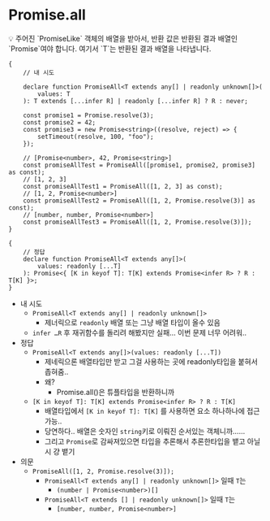 # Promise.all

<aside>
💡 주어진 `PromiseLike` 객체의 배열을 받아서, 반환 값은 반환된 결과 배열인 `Promise<T>`여야 합니다. 여기서 `T`는 반환된 결과 배열을 나타냅니다.

</aside>

```tsx
{
    // 내 시도

    declare function PromiseAll<T extends any[] | readonly unknown[]>(
        values: T
    ): T extends [...infer R] | readonly [...infer R] ? R : never;

    const promise1 = Promise.resolve(3);
    const promise2 = 42;
    const promise3 = new Promise<string>((resolve, reject) => {
        setTimeout(resolve, 100, "foo");
    });

    // [Promise<number>, 42, Promise<string>]
    const promiseAllTest = PromiseAll([promise1, promise2, promise3] as const);
    // [1, 2, 3]
    const promiseAllTest1 = PromiseAll([1, 2, 3] as const);
    // [1, 2, Promise<number>]
    const promiseAllTest2 = PromiseAll([1, 2, Promise.resolve(3)] as const);
    // [number, number, Promise<number>]
    const promiseAllTest3 = PromiseAll([1, 2, Promise.resolve(3)]);
}

{
    // 정답
    declare function PromiseAll<T extends any[]>(
        values: readonly [...T]
    ): Promise<{ [K in keyof T]: T[K] extends Promise<infer R> ? R : T[K] }>;
}
```

-   내 시도
    -   `PromiseAll<T extends any[] | readonly unknown[]>`
        -   제너릭으로 `readonly` 배열 또는 그냥 배열 타입이 올수 있음
    -   `infer …R` 후 재귀함수를 돌리려 해봤지만 실패… 이번 문제 너무 어려워..
-   정답
    -   `PromiseAll<T extends any[]>(values: readonly [...T])`
        -   제네릭으론 배열타입만 받고 그걸 사용하는 곳에 readonly타입을 붙혀서 좁혀줌..
        -   왜?
            -   Promise.all()은 튜플타입을 반환하니까
    -   `[K in keyof T]: T[K] extends Promise<infer R> ? R : T[K]`
        -   배열타입에서 `[K in keyof T]: T[K]` 를 사용하면 요소 하나하나에 접근 가능..
        -   당연하다.. 배열은 숫자인 `string`키로 이뤄진 순서있는 객체니까……
        -   그리고 `Promise`로 감싸져있으면 타입을 추론해서 추론한타입을 뱉고 아닐시 걍 뱉기
-   의문
    -   `PromiseAll([1, 2, Promise.resolve(3)]);`
        -   `PromiseAll<T extends any[] | readonly unknown[]>` 일때 `T`는
            -   `(number | Promise<number>)[]`
        -   `PromiseAll<T extends [] | readonly unknown[]>` 일때 `T`는
            -   `[number, number, Promise<number>]`
